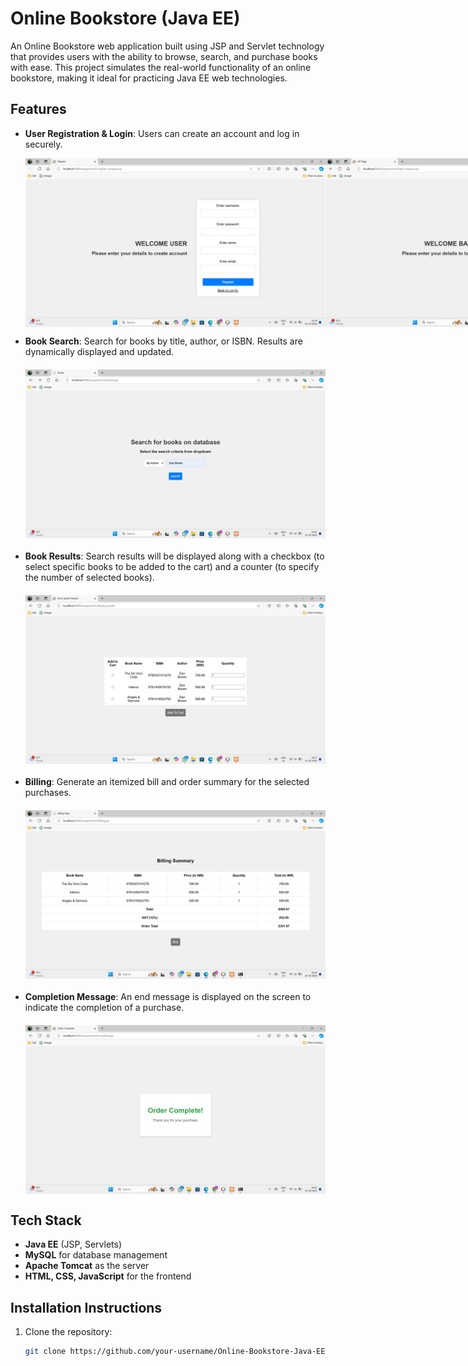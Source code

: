# Online Bookstore (Java EE)

An Online Bookstore web application built using JSP and Servlet technology that provides users with the ability to browse, search, and purchase books with ease. This project simulates the real-world functionality of an online bookstore, making it ideal for practicing Java EE web technologies.

## Features

- **User Registration & Login**: Users can create an account and log in securely.

  <div style="display: flex; justify-content: space-around;">
      <img src="images/register.png" alt="Registration Page" width="500" />
      <img src="images/login.png" alt="Login Page" width="500" />
  </div>

- **Book Search**: Search for books by title, author, or ISBN. Results are dynamically displayed and updated.

  <img src="images/book search.png" alt="Search for Books" width="500" style="display: block; margin: 20px auto;" />

- **Book Results**: Search results will be displayed along with a checkbox (to select specific books to be added to the cart) and a counter (to specify the number of selected books).

  <img src="images/book results.png" alt="Search Results" width="500" style="display: block; margin: 20px auto;" />

- **Billing**: Generate an itemized bill and order summary for the selected purchases.

  <img src="images/billing.png" alt="Bill" width="500" style="display: block; margin: 20px auto;" />

- **Completion Message**: An end message is displayed on the screen to indicate the completion of a purchase.

  <img src="images/complete.png" alt="Completion Message" width="500" style="display: block; margin: 20px auto;" />

## Tech Stack

- **Java EE** (JSP, Servlets)
- **MySQL** for database management
- **Apache Tomcat** as the server
- **HTML, CSS, JavaScript** for the frontend

## Installation Instructions

1. Clone the repository:
   ```bash
   git clone https://github.com/your-username/Online-Bookstore-Java-EE.git
